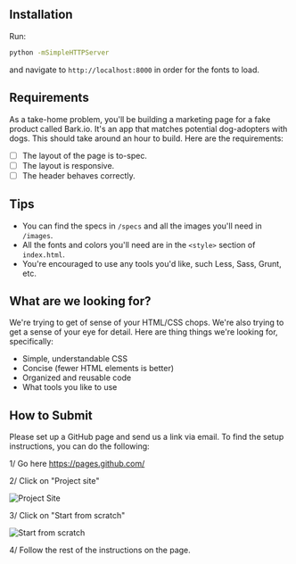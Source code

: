 ## Installation

Run:

```bash
python -mSimpleHTTPServer
```

and navigate to `http://localhost:8000` in order for the fonts to load.

## Requirements
As a take-home problem, you'll be building a marketing page for a fake product called Bark.io. It's an app that matches potential dog-adopters with dogs. This should take around an hour to build. Here are the requirements:
* [ ] The layout of the page is to-spec.
* [ ] The layout is responsive.
* [ ] The header behaves correctly.

## Tips
* You can find the specs in `/specs` and all the images you'll need in `/images`.
* All the fonts and colors you'll need are in the `<style>` section of `index.html`.
* You're encouraged to use any tools you'd like, such Less, Sass, Grunt, etc.

## What are we looking for?
We're trying to get of sense of your HTML/CSS chops. We're also trying to get a sense of your eye for detail. Here are thing things we're looking for, specifically:
* Simple, understandable CSS
* Concise (fewer HTML elements is better)
* Organized and reusable code
* What tools you like to use

## How to Submit
Please set up a GitHub page and send us a link via email. To find the setup instructions, you can do the following:

1/ Go here https://pages.github.com/

2/ Click on "Project site"

![Project Site](http://cl.ly/image/1C2s2A1n0u1X/Screen%20Shot%202015-07-10%20at%2011.07.59%20AM.png)

3/ Click on "Start from scratch"

![Start from scratch](http://cl.ly/image/43183t2x232N/Screen%20Shot%202015-07-10%20at%2011.08.12%20AM.png)

4/ Follow the rest of the instructions on the page.

